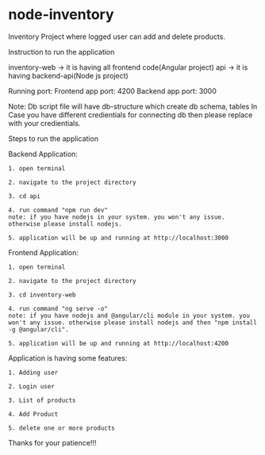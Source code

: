 # node-inventory
Inventory Project where logged user can add and delete products. 


Instruction to run the application

inventory-web -> it is having all frontend code(Angular project)
api -> it is having backend-api(Node js project)

Running port:
Frontend app port: 4200 
Backend app port: 3000

Note: Db script file will have db-structure which create db schema, tables
In Case you have different credientials for connecting db then please replace with your credientials.

Steps to run the application
    
   Backend Application:
    
    1. open terminal
    
    2. navigate to the project directory
    
    3. cd api
    
    4. run command "npm run dev" 
    note: if you have nodejs in your system. you won't any issue. otherwise please install nodejs.

    5. application will be up and running at http://localhost:3000 


   Frontend Application:
    
    1. open terminal
    
    2. navigate to the project directory
    
    3. cd inventory-web
    
    4. run command "ng serve -o" 
    note: if you have nodejs and @angular/cli module in your system. you won't any issue. otherwise please install nodejs and then "npm install -g @angular/cli".

    5. application will be up and running at http://localhost:4200


Application is having some features:
    
    1. Adding user

    2. Login user      

    3. List of products

    4. Add Product

    5. delete one or more products


Thanks for your patience!!!     